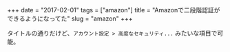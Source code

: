 +++
date = "2017-02-01"
tags = ["amazon"]
title = "Amazonで二段階認証ができるようになってた"
slug = "amazon"
+++

タイトルの通りだけど、`アカウント設定 > 高度なセキュリティ...` みたいな項目で可能。
